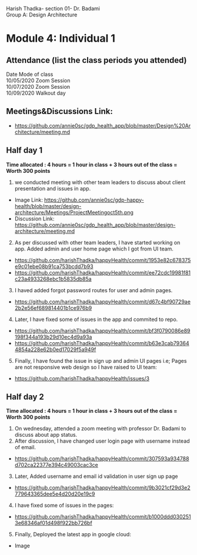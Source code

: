 Harish Thadka- section 01- Dr. Badami  
Group A: Design Architecture
# Module 4: Individual 1

## Attendance (list the class periods you attended)

Date    Mode of class  
10/05/2020 Zoom Session    
10/07/2020 Zoom Session  
10/09/2020 Walkout day 

## Meetings&Discussions Link:
- https://github.com/annie0sc/gdp_health_app/blob/master/Design%20Architecture/meeting.md

 ## Half day 1
**Time allocated : 4 hours = 1 hour in class + 3 hours out of the class = Worth 300 points**
1. we conducted meeting with other team leaders to discuss about client presentation and issues in app.
- Image Link: https://github.com/annie0sc/gdp-happy-health/blob/master/design-architecture/Meetings/ProjectMeetingoct5th.png
- Discussion Link:  https://github.com/annie0sc/gdp_health_app/blob/master/design-architecture/meeting.md
2. As per discussed with other team leaders, I have started working on app. Added admin and user home page which I got from UI team.
- https://github.com/harishThadka/happyHealth/commit/1953e82c678375e9c01ebe08b91ca753bcdd7b93
- https://github.com/harishThadka/happyHealth/commit/ee72cdc19981f81c23a4933268ebc1b5835db85a
3. I haved added forgot password routes for user and admin pages.
- https://github.com/harishThadka/happyHealth/commit/d67c4bf90729ae2b2e56ef689814401b1ce976b9
4. Later, I have fixed some of issues in the app and commited to repo.
- https://github.com/harishThadka/happyHealth/commit/bf3f0790086e89198f344a193b29d10ec4d9a93a
- https://github.com/harishThadka/happyHealth/commit/b63e3cab793644854a228e62b0ed17029f5a949f
5. Finally, I have found the issue in sign up and admin UI pages i.e; Pages are not responsive web design so I have raised to UI team:
- https://github.com/harishThadka/happyHealth/issues/3

 ## Half day 2
 **Time allocated : 4 hours = 1 hour in class + 3 hours out of the class = Worth 300 points** 
 1. On wednesday, attended a zoom meeting with professor Dr. Badami to discuss about app status.
 2. After discussion, I have changed user login page with username instead of email.
- https://github.com/harishThadka/happyHealth/commit/307593a934788d702ca22377e394c49003cac3ce
 3. Later, Added username and email id validation in user sign up page
 - https://github.com/harishThadka/happyHealth/commit/9b3021cf29d3e2779643365dee5e4d20d20e19c9
 4. I have fixed some of issues in the pages:
- https://github.com/harishThadka/happyHealth/commit/b1000ddd0302513e68346af01d498f922bb726bf
5. Finally, Deployed the latest app in google cloud:
-  Image


